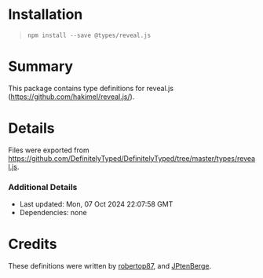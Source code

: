 # Installation
> `npm install --save @types/reveal.js`

# Summary
This package contains type definitions for reveal.js (https://github.com/hakimel/reveal.js/).

# Details
Files were exported from https://github.com/DefinitelyTyped/DefinitelyTyped/tree/master/types/reveal.js.

### Additional Details
 * Last updated: Mon, 07 Oct 2024 22:07:58 GMT
 * Dependencies: none

# Credits
These definitions were written by [robertop87](https://github.com/robertop87), and [JPtenBerge](https://github.com/JPtenBerge).
